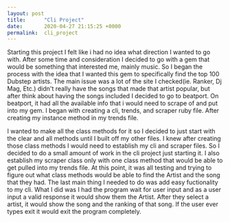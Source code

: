 ```yaml
---
layout: post
title:      "Cli Project"
date:       2020-04-27 21:15:25 +0000
permalink:  cli_project
---
```



Starting this project I felt like i had no idea what direction I wanted to go with. After some time and consideration I decided to go with a gem that would be something that interested me, mainly music. So I began the process with the idea that I wanted this gem to specifically find the top 100 Dubstep artists. The main issue was a lot of the site I checked(ie. Ranker, Dj Mag, Etc.) didn't really have the songs that made that artist popular, but after think about having the songs included I decided to go to beatport. On beatport, it had all the available info that i would need to scrape of and put into my gem. I began with creating a cli, trends, and scraper ruby file. After creating my instance method in my trends file.

I wanted to make all the class methods for it so I decided to just start with the clear and all methods until I built off my other files. I knew after creating those class methods I would need to establish my cli and scraper files. So I decided to do a small amount of work in the cli project just starting it. I also establish my scraper class only with one class method that would be able to get pulled into my trends file. At this point, it was all testing and trying to figure out what class methods would be able to find the Artist and the song that they had. The last main thing I needed to do was add easy fuctionality to my cli. What I did was I had the program wait for user input and as a user input a valid response it would show them the Artist. After they select a artist, it would show the song and the ranking of that song. If the user ever types exit it would exit the program completely.
